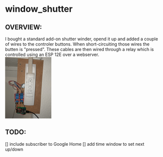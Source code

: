 # window_shutter
## OVERVIEW:
I bought a standard add-on shutter winder, opend it up and added a couple of wires to the controler buttons. When short-circuiting those wires the butten is "pressed". These cables are then wired through a relay which is controlled using an ESP 12E over a webserver.  
<img src="/images/shutter_andesp.png" width="150">  

## TODO:
[] include subscriber to Google Home
[] add time window to set next up/down

